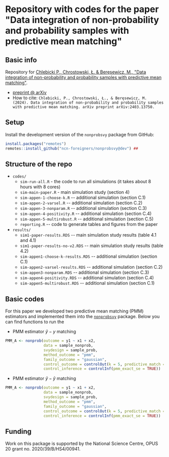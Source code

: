 # Repository with codes for the paper "Data integration of non-probability and probability samples with predictive mean matching"

## Basic info

Repository for [Chlebicki P., Chrostowski, Ł. & Beręsewicz, M., "Data integration of non-probability and probability samples with predictive mean matching"](paper/paper-pmm.pdf).

-   [preprint \@ arXiv](https://arxiv.org/abs/2403.13750v1)
-   How to cite: `Chlebicki, P., Chrostowski, Ł., & Beręsewicz, M. (2024). Data integration of non-probability and probability samples with predictive mean matching. arXiv preprint arXiv:2403.13750.`

## Setup

Install the development version of the `nonprobsvy` package from GitHub:

``` r
install.packages("remotes")
remotes::install_github("ncn-foreigners/nonprobsvy@dev") ## 
```

## Structure of the repo

-   `codes/`
    -   `sim-run-all.R` - the code to run all simulations (it takes about 8 hours with 8 cores)
    -   `sim-main-paper.R` - main simulation study (section 4)
    -   `sim-appen-1-choose-k.R` -- additional simulation (section C.1)
    -   `sim-appen-2-varsel.R` -- additional simulation (section C.2)
    -   `sim-appen-3-nonparam.R` -- additional simulation (section C.3)
    -   `sim-appen-4-positivity.R` -- additional simulation (section C.4)
    -   `sim-appen-5-multirobust.R` -- additional simulation (section C.5)
    -   `reporting.R` -- code to generate tables and figures from the paper
-   `results/`
    -   `sim1-paper-results.RDS` -- main simulation study results (table 4.1 and 4.1)
    -   `sim1-paper-results-no-v2.RDS` -- main simulation study results (table 4.2)
    -   `sim-appen1-choose-k-results.RDS` -- additional simulation (section C.1)
    -   `sim-appen2-varsel-results.RDS` -- additional simulation (section C.2)
    -   `sim-appen3-nonparam.RDS` -- additional simulation (section C.3)
    -   `sim-appen4-positivity.RDS` -- additional simulation (section C.4)
    -   `sim-appen5-multirobust.RDS` -- additional simulation (section C.1)

## Basic codes

For this paper we developed two predictive mean matching (PMM) estimators and implemented them into the [`nonprobsvy`](https://github.com/ncn-foreigners/nonprobsvy) package. Below you can find functions to run the

-   PMM estimator $\hat{y}-y$ matching

``` r
PMM_A <- nonprob(outcome = y1 ~ x1 + x2,
                 data = sample_nonprob,
                 svydesign = sample_prob,
                 method_outcome = "pmm",
                 family_outcome = "gaussian",
                 control_outcome = controlOut(k = 5, predictive_match = 1),
                 control_inference = controlInf(pmm_exact_se = TRUE))
```

-   PMM estimator $\hat{y}-\hat{y}$ matching

``` r
PMM_A <- nonprob(outcome = y1 ~ x1 + x2,
                 data = sample_nonprob,
                 svydesign = sample_prob,
                 method_outcome = "pmm",
                 family_outcome = "gaussian",
                 control_outcome = controlOut(k = 5, predictive_match = 2),
                 control_inference = controlInf(pmm_exact_se = TRUE))
```

## Funding

Work on this package is supported by the National Science Centre, OPUS 20 grant no. 2020/39/B/HS4/00941.
